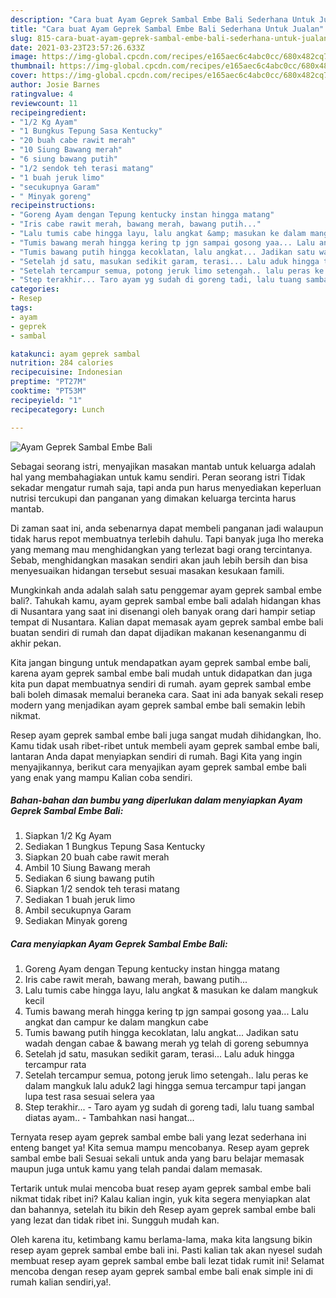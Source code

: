 ```yaml
---
description: "Cara buat Ayam Geprek Sambal Embe Bali Sederhana Untuk Jualan"
title: "Cara buat Ayam Geprek Sambal Embe Bali Sederhana Untuk Jualan"
slug: 815-cara-buat-ayam-geprek-sambal-embe-bali-sederhana-untuk-jualan
date: 2021-03-23T23:57:26.633Z
image: https://img-global.cpcdn.com/recipes/e165aec6c4abc0cc/680x482cq70/ayam-geprek-sambal-embe-bali-foto-resep-utama.jpg
thumbnail: https://img-global.cpcdn.com/recipes/e165aec6c4abc0cc/680x482cq70/ayam-geprek-sambal-embe-bali-foto-resep-utama.jpg
cover: https://img-global.cpcdn.com/recipes/e165aec6c4abc0cc/680x482cq70/ayam-geprek-sambal-embe-bali-foto-resep-utama.jpg
author: Josie Barnes
ratingvalue: 4
reviewcount: 11
recipeingredient:
- "1/2 Kg Ayam"
- "1 Bungkus Tepung Sasa Kentucky"
- "20 buah cabe rawit merah"
- "10 Siung Bawang merah"
- "6 siung bawang putih"
- "1/2 sendok teh terasi matang"
- "1 buah jeruk limo"
- "secukupnya Garam"
- " Minyak goreng"
recipeinstructions:
- "Goreng Ayam dengan Tepung kentucky instan hingga matang"
- "Iris cabe rawit merah, bawang merah, bawang putih..."
- "Lalu tumis cabe hingga layu, lalu angkat &amp; masukan ke dalam mangkuk kecil"
- "Tumis bawang merah hingga kering tp jgn sampai gosong yaa... Lalu angkat dan campur ke dalam mangkun cabe"
- "Tumis bawang putih hingga kecoklatan, lalu angkat... Jadikan satu wadah dengan cabae &amp; bawang merah yg telah di goreng sebumnya"
- "Setelah jd satu, masukan sedikit garam, terasi... Lalu aduk hingga tercampur rata"
- "Setelah tercampur semua, potong jeruk limo setengah.. lalu peras ke dalam mangkuk lalu aduk2 lagi hingga semua tercampur tapi jangan lupa test rasa sesuai selera yaa"
- "Step terakhir... Taro ayam yg sudah di goreng tadi, lalu tuang sambal diatas ayam.. Tambahkan nasi hangat..."
categories:
- Resep
tags:
- ayam
- geprek
- sambal

katakunci: ayam geprek sambal 
nutrition: 284 calories
recipecuisine: Indonesian
preptime: "PT27M"
cooktime: "PT53M"
recipeyield: "1"
recipecategory: Lunch

---
```



![Ayam Geprek Sambal Embe Bali](https://img-global.cpcdn.com/recipes/e165aec6c4abc0cc/680x482cq70/ayam-geprek-sambal-embe-bali-foto-resep-utama.jpg)

Sebagai seorang istri, menyajikan masakan mantab untuk keluarga adalah hal yang membahagiakan untuk kamu sendiri. Peran seorang istri Tidak sekadar mengatur rumah saja, tapi anda pun harus menyediakan keperluan nutrisi tercukupi dan panganan yang dimakan keluarga tercinta harus mantab.

Di zaman  saat ini, anda sebenarnya dapat membeli panganan jadi walaupun tidak harus repot membuatnya terlebih dahulu. Tapi banyak juga lho mereka yang memang mau menghidangkan yang terlezat bagi orang tercintanya. Sebab, menghidangkan masakan sendiri akan jauh lebih bersih dan bisa menyesuaikan hidangan tersebut sesuai masakan kesukaan famili. 



Mungkinkah anda adalah salah satu penggemar ayam geprek sambal embe bali?. Tahukah kamu, ayam geprek sambal embe bali adalah hidangan khas di Nusantara yang saat ini disenangi oleh banyak orang dari hampir setiap tempat di Nusantara. Kalian dapat memasak ayam geprek sambal embe bali buatan sendiri di rumah dan dapat dijadikan makanan kesenanganmu di akhir pekan.

Kita jangan bingung untuk mendapatkan ayam geprek sambal embe bali, karena ayam geprek sambal embe bali mudah untuk didapatkan dan juga kita pun dapat membuatnya sendiri di rumah. ayam geprek sambal embe bali boleh dimasak memalui beraneka cara. Saat ini ada banyak sekali resep modern yang menjadikan ayam geprek sambal embe bali semakin lebih nikmat.

Resep ayam geprek sambal embe bali juga sangat mudah dihidangkan, lho. Kamu tidak usah ribet-ribet untuk membeli ayam geprek sambal embe bali, lantaran Anda dapat menyiapkan sendiri di rumah. Bagi Kita yang ingin menyajikannya, berikut cara menyajikan ayam geprek sambal embe bali yang enak yang mampu Kalian coba sendiri.

<!--inarticleads1-->

##### Bahan-bahan dan bumbu yang diperlukan dalam menyiapkan Ayam Geprek Sambal Embe Bali:

1. Siapkan 1/2 Kg Ayam
1. Sediakan 1 Bungkus Tepung Sasa Kentucky
1. Siapkan 20 buah cabe rawit merah
1. Ambil 10 Siung Bawang merah
1. Sediakan 6 siung bawang putih
1. Siapkan 1/2 sendok teh terasi matang
1. Sediakan 1 buah jeruk limo
1. Ambil secukupnya Garam
1. Sediakan  Minyak goreng




<!--inarticleads2-->

##### Cara menyiapkan Ayam Geprek Sambal Embe Bali:

1. Goreng Ayam dengan Tepung kentucky instan hingga matang
1. Iris cabe rawit merah, bawang merah, bawang putih...
1. Lalu tumis cabe hingga layu, lalu angkat &amp; masukan ke dalam mangkuk kecil
1. Tumis bawang merah hingga kering tp jgn sampai gosong yaa... Lalu angkat dan campur ke dalam mangkun cabe
1. Tumis bawang putih hingga kecoklatan, lalu angkat... Jadikan satu wadah dengan cabae &amp; bawang merah yg telah di goreng sebumnya
1. Setelah jd satu, masukan sedikit garam, terasi... Lalu aduk hingga tercampur rata
1. Setelah tercampur semua, potong jeruk limo setengah.. lalu peras ke dalam mangkuk lalu aduk2 lagi hingga semua tercampur tapi jangan lupa test rasa sesuai selera yaa
1. Step terakhir... - Taro ayam yg sudah di goreng tadi, lalu tuang sambal diatas ayam.. - Tambahkan nasi hangat...




Ternyata resep ayam geprek sambal embe bali yang lezat sederhana ini enteng banget ya! Kita semua mampu mencobanya. Resep ayam geprek sambal embe bali Sesuai sekali untuk anda yang baru belajar memasak maupun juga untuk kamu yang telah pandai dalam memasak.

Tertarik untuk mulai mencoba buat resep ayam geprek sambal embe bali nikmat tidak ribet ini? Kalau kalian ingin, yuk kita segera menyiapkan alat dan bahannya, setelah itu bikin deh Resep ayam geprek sambal embe bali yang lezat dan tidak ribet ini. Sungguh mudah kan. 

Oleh karena itu, ketimbang kamu berlama-lama, maka kita langsung bikin resep ayam geprek sambal embe bali ini. Pasti kalian tak akan nyesel sudah membuat resep ayam geprek sambal embe bali lezat tidak rumit ini! Selamat mencoba dengan resep ayam geprek sambal embe bali enak simple ini di rumah kalian sendiri,ya!.

